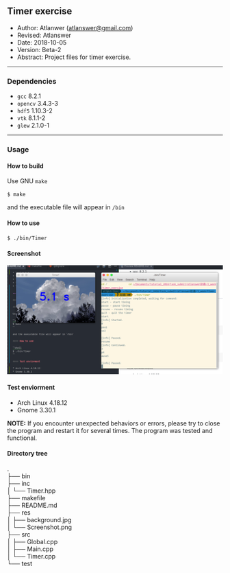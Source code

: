 ## Timer exercise

* Author: Atlanwer (atlanswer@gmail.com)
* Revised: Atlanswer
* Date: 2018-10-05
* Version: Beta-2
* Abstract: Project files for timer exercise.

---

### Dependencies

* `gcc` 8.2.1
* `opencv` 3.4.3-3
* `hdf5` 1.10.3-2
* `vtk` 8.1.1-2
* `glew` 2.1.0-1

---

### Usage

#### How to build

Use GNU `make`

```shell
$ make
```

and the executable file will appear in `/bin`

#### How to use

```shell
$ ./bin/Timer
```

#### Screenshot

![Screenshot](./res/Screenshot.png)

#### Test enviorment

* Arch Linux 4.18.12
* Gnome 3.30.1

**NOTE:** If you encounter unexpected behaviors or errors, please try to close the program and restart it for several times. The program was tested and functional.

#### Directory tree

.</br>
├── bin</br>
├── inc</br>
│   └── Timer.hpp</br>
├── makefile</br>
├── README.md</br>
├── res</br>
│   ├── background.jpg</br>
│   └── Screenshot.png</br>
├── src</br>
│   ├── Global.cpp</br>
│   ├── Main.cpp</br>
│   └── Timer.cpp</br>
└── test</br>